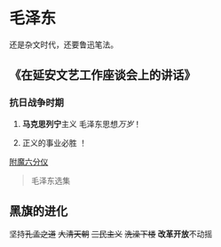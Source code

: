 # 毛泽东
还是杂文时代，还要鲁迅笔法。
## 《在延安文艺工作座谈会上的讲话》
### 抗日战争时期
1. **马克思列宁**主义 毛泽东思想*万岁*！ 

2. 正义的事业必胜 ！

[附魔六分仪](http://tieba.baidu.com/home/main?un=%E9%99%84%E9%AD%94%E5%85%AD%E5%88%86%E4%BB%AA&ie=utf-8&fr=frs&red_tag=w0703320605)
>毛泽东选集
 
## 黑旗的进化 
坚持~~孔孟之道~~ ~~大清天朝~~ ~~三民主义~~ ~~洗澡下楼~~ **改革开放**不动摇
